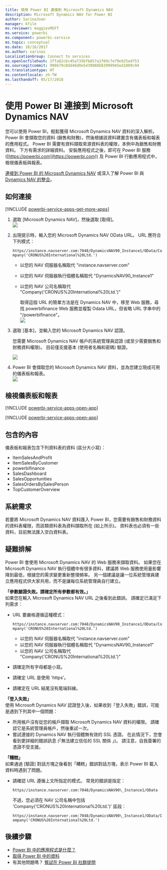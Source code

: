 ```yaml
---
title: 使用 Power BI 連接到 Microsoft Dynamics NAV
description: Microsoft Dynamics NAV for Power BI
author: SarinaJoan
manager: kfile
ms.reviewer: maggiesMSFT
ms.service: powerbi
ms.component: powerbi-service
ms.topic: conceptual
ms.date: 10/16/2017
ms.author: sarinas
LocalizationGroup: Connect to services
ms.openlocfilehash: 2ffa82cbc45a735bfb857a1f69c7e79e925ed753
ms.sourcegitcommit: 998b79c0dd46d0e5439888b83999945ed1809c94
ms.translationtype: HT
ms.contentlocale: zh-TW
ms.lasthandoff: 05/17/2018
---
```

# <a name="connect-to-microsoft-dynamics-nav-with-power-bi"></a>使用 Power BI 連接到 Microsoft Dynamics NAV
您可以使用 Power BI，輕鬆獲得 Microsoft Dynamics NAV 資料的深入解析。 Power BI 會擷取您的資料 (銷售和財務)，然後根據該資料建置含有儀表板和報表的應用程式。 Power BI 需要有資料擷取來源資料表的權限，本例中為銷售和財務資料。 下方有需求的詳細資料。 安裝應用程式之後，即可在 Power BI 服務 ([https://powerbi.com](https://powerbi.com)) 及 Power BI 行動應用程式中，檢視儀表板與報表。 

[連接到 Power BI 的 Microsoft Dynamics NAV](https://app.powerbi.com/getdata/services/microsoft-dynamics-nav) 或深入了解 Power BI 與 [Dynamics NAV 的整合](https://powerbi.microsoft.com/integrations/microsoft-dynamics-nav)。

## <a name="how-to-connect"></a>如何連接
[!INCLUDE [powerbi-service-apps-get-more-apps](./includes/powerbi-service-apps-get-more-apps.md)]

1. 選取 [Microsoft Dynamics NAV]，然後選取 [取得]。  
   ![](media/service-connect-to-microsoft-dynamics-nav/mdnav.png)
2. 出現提示時，輸入您的 Microsoft Dynamics NAV OData URL。 URL 應符合下列模式：
   
    `https//instance.navserver.com:7048/DynamicsNAV90_Instance1/OData/Company('CRONUS%20International%20Ltd.')`
   
   * 以您的 NAV 伺服器名稱取代 "instance.navserver.com"
   * 以您的 NAV 伺服器執行個體名稱取代 "DynamicsNAV90\_Instance1"
   * 以您的 NAV 公司名稱取代 "Company('CRONUS%20International%20Ltd.')"
     
     取得這個 URL 的簡單方法是在 Dynamics NAV 中，移至 Web 服務，尋找 powerbifinance Web 服務並複製 Odata URL，但省略 URL 字串中的 "/powerbifinance"。  
     ![](media/service-connect-to-microsoft-dynamics-nav/param.png)
3. 選取 [基本]，並輸入您的 Microsoft Dynamics NAV 認證。
   
    您需要 Microsoft Dynamics NAV 帳戶的系統管理員認證 (或至少需要銷售和財務資料權限)。  目前僅支援基本 (使用者名稱和密碼) 驗證。
   
    ![](media/service-connect-to-microsoft-dynamics-nav/creds.png)
4. Power BI 會擷取您的 Microsoft Dynamics NAV 資料，並為您建立現成可用的儀表板和報表。   
   ![](media/service-connect-to-microsoft-dynamics-nav/dashboard.png)

## <a name="view-the-dashboard-and-reports"></a>檢視儀表板和報表
[!INCLUDE [powerbi-service-apps-open-app](./includes/powerbi-service-apps-open-app.md)]

[!INCLUDE [powerbi-service-apps-open-app](./includes/powerbi-service-apps-what-now.md)]

## <a name="whats-included"></a>包含的內容
儀表板和報表包含下列資料表的資料 (區分大小寫)：  

* ItemSalesAndProfit  
* ItemSalesByCustomer  
* powerbifinance  
* SalesDashboard  
* SalesOpportunities  
* SalesOrdersBySalesPerson  
* TopCustomerOverview  

## <a name="system-requirements"></a>系統需求
若要將 Microsoft Dynamics NAV 資料匯入 Power BI，您需要有銷售和財務資料的資料表權限，而該類資料表為資料擷取所在 (如上所示)。 資料表也必須有一些資料，目前無法匯入空白資料表。

## <a name="troubleshooting"></a>疑難排解
Power BI 會使用 Microsoft Dynamics NAV 的 Web 服務來擷取資料。 如果您在 Microsoft Dynamics NAV 執行個體中有很多資料，建議將 Web 服務使用量影響降到最低，根據您的需求變更重新整理頻率。 另一個建議是讓一位系統管理員建立應用程式供大家共用，而不是讓每位系統管理員自行建立。

**「參數驗證失敗。請確定所有參數都有效。」**  
如果您在輸入 Microsoft Dynamics NAV URL 之後看到此錯誤。 請確定已滿足下列需求：

* URL 要嚴格遵循這種模式：
  
    `https//instance.navserver.com:7048/DynamicsNAV90_Instance1/OData/Company('CRONUS%20International%20Ltd.')`
  
  * 以您的 NAV 伺服器名稱取代 "instance.navserver.com"
  * 以您的 NAV 伺服器執行個體名稱取代 "DynamicsNAV90\_Instance1"
  * 以您的 NAV 公司名稱取代 "Company('CRONUS%20International%20Ltd.')"
* 請確定所有字母都是小寫。  
* 請確定 URL 是使用 'https'。  
* 請確定在 URL 結尾沒有尾端斜線。

**「登入失敗」**  
使用 Microsoft Dynamics NAV 認證登入後，如果收到「登入失敗」錯誤，可能是遇到下列其中一個問題：

* 所用帳戶沒有從您的帳戶擷取 Microsoft Dynamics NAV 資料的權限。 請確認它是系統管理員帳戶，然後重試一次。
* 嘗試連接的 Dynamics NAV 執行個體無有效的 SSL 憑證。 在此情況下，您會看到更詳細的錯誤訊息 (「無法建立信任的 SSL 關係 」)。 請注意，自我簽署的憑證不受支援。

**「糟糕」**  
如果通過 [驗證] 對話方塊之後看到「糟糕」錯誤對話方塊，表示 Power BI 載入資料時遇到了問題。

* 請確認 URL 遵循上文所指定的模式。 常見的錯誤是指定：
  
    `https//instance.navserver.com:7048/DynamicsNAV90\_Instance1/OData`
  
    不過，您必須在 NAV 公司名稱中包括 'Company('CRONUS%20International%20Ltd.')' 區段：
  
    `https//instance.navserver.com:7048/DynamicsNAV90\_Instance1/OData/Company('CRONUS%20International%20Ltd.')`

## <a name="next-steps"></a>後續步驟
* [Power BI 中的應用程式是什麼？](service-install-use-apps.md)
* [取得 Power BI 中的資料](service-get-data.md)
* 有其他問題嗎？ [嘗試在 Power BI 社群提問](http://community.powerbi.com/)


